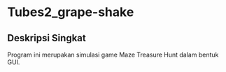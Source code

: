 # Tubes2_grape-shake

## Deskripsi Singkat
Program ini merupakan simulasi game Maze Treasure Hunt dalam bentuk GUI.
